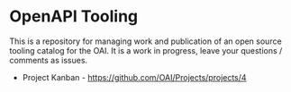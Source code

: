 # OpenAPI Tooling

This is a repository for managing work and publication of an open source tooling catalog for the OAI. It is a work in progress, leave your questions / comments as issues.

- Project Kanban - https://github.com/OAI/Projects/projects/4



